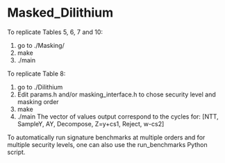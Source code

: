 # Masked_Dilithium
To replicate Tables 5, 6, 7 and 10: 
1. go to ./Masking/
2. make
3. ./main

To replicate Table 8: 
1. go to ./Dilithium
2. Edit params.h and/or masking_interface.h to chose security level and masking order
3. make
4. ./main
The vector of values output correspond to the cycles for: [NTT, SampleY, AY, Decompose, Z=y+cs1, Reject, w-cs2]  

To automatically run signature benchmarks at multiple orders and for multiple security levels, one can also use the run_benchmarks Python script. 
